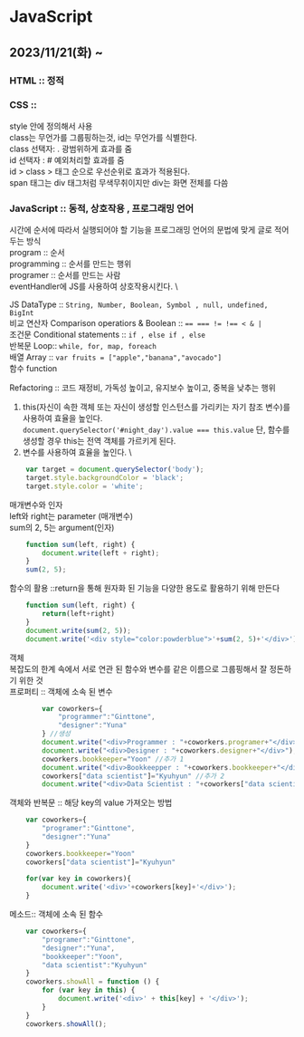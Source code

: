# JavaScript
## 2023/11/21(화) ~

### HTML :: 정적 

### CSS :: 
style 안에 정의해서 사용 \
class는 무언가를 그룹핑하는것, id는 무언가를 식별한다. \
class 선택자: . 광범위하게 효과를 줌 \
id 선택자 : #  예외처리할 효과를 줌 \
id > class > 태그 순으로 우선순위로 효과가 적용된다. \
span 태그는 div 태그처럼 무색무취이지만 div는 화면 전체를 다씀 


### JavaScript :: 동적, 상호작용 , 프로그래밍 언어
시간에 순서에 따라서 실행되어야 할 기능을 프로그래밍 언어의 문법에 맞게 글로 적어두는 방식 \
program :: 순서 \
programming :: 순서를 만드는 행위 \
programer :: 순서를 만드는 사람\
eventHandler에 JS를 사용하여 상호작용시킨다. \

JS DataType :: `String, Number, Boolean, Symbol , null, undefined, BigInt`\
비교 연산자 Comparison operatiors & Boolean ::  `== === != !== < & |`\
조건문 Conditional statements :: `if , else if , else `\
반복문 Loop:: `while, for, map, foreach`\
배열 Array :: `var fruits = ["apple","banana","avocado"]`\
함수 function 

Refactoring :: 코드 재정비, 가독성 높이고, 유지보수 높이고, 중복을 낮추는 행위 
1. this(자신이 속한 객체 또는 자신이 생성할 인스턴스를 가리키는 자기 참조 변수)를 사용하여 효율을 높인다. \
`document.querySelector('#night_day').value === this.value`
단, 함수를 생성할 경우 this는 전역 객체를 가르키게 된다. 
2. 변수를 사용하여 효율을 높인다. \
```javascript
    var target = document.querySelector('body');
    target.style.backgroundColor = 'black';
    target.style.color = 'white';
```

매개변수와 인자\
left와 right는 parameter (매개변수)\
sum의 2, 5는 argument(인자)
```javascript 
    function sum(left, right) {
        document.write(left + right);
    }
    sum(2, 5);
```

함수의 활용 ::return을 통해 원자화 된 기능을 다양한 용도로 활용하기 위해 만든다 
```javascript 
    function sum(left, right) {
        return(left+right)
    }
    document.write(sum(2, 5));
    document.write('<div style="color:powderblue">'+sum(2, 5)+'</div>');
```

객체 \
복잡도의 한계 속에서 서로 연관 된 함수와 변수를 같은 이름으로 그룹핑해서 잘 정돈하기 위한 것 \
프로퍼티 :: 객체에 소속 된 변수
```javascript 
        var coworkers={
            "programmer":"Ginttone",
            "designer":"Yuna"
        } //생성
        document.write("<div>Programmer : "+coworkers.programer+"</div>");
        document.write("<div>Designer : "+coworkers.designer+"</div>");
        coworkers.bookkeeper="Yoon" //추가 1
        document.write("<div>Bookkeepper : "+coworkers.bookkeeper+"</div>");
        coworkers["data scientist"]="Kyuhyun" //추가 2
        document.write("<div>Data Scientist : "+coworkers["data scientist"]+"</div>");
```

객체와 반복문 :: 해당 key의 value 가져오는 방법 
```javascript 
    var coworkers={
        "programer":"Ginttone",
        "designer":"Yuna"
    } 
    coworkers.bookkeeper="Yoon" 
    coworkers["data scientist"]="Kyuhyun" 
    
    for(var key in coworkers){
        document.write('<div>'+coworkers[key]+'</div>');
    }
```
메소드:: 객체에 소속 된 함수
```javascript
    var coworkers={
        "programer":"Ginttone",
        "designer":"Yuna",
        "bookkeeper":"Yoon",
        "data scientist":"Kyuhyun" 
    } 
    coworkers.showAll = function () {
        for (var key in this) {
            document.write('<div>' + this[key] + '</div>');
        }
    }
    coworkers.showAll();
``` 